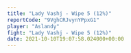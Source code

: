 ```yaml
---
title: "Lady Vashj - Wipe 5 (12%)"
reportCode: "9VghCRJvynYPpxG1"
player: "Aslandy"
fight: "Lady Vashj - Wipe 5 (12%)"
date: 2021-10-10T19:07:58.024000+00:00
---
```

